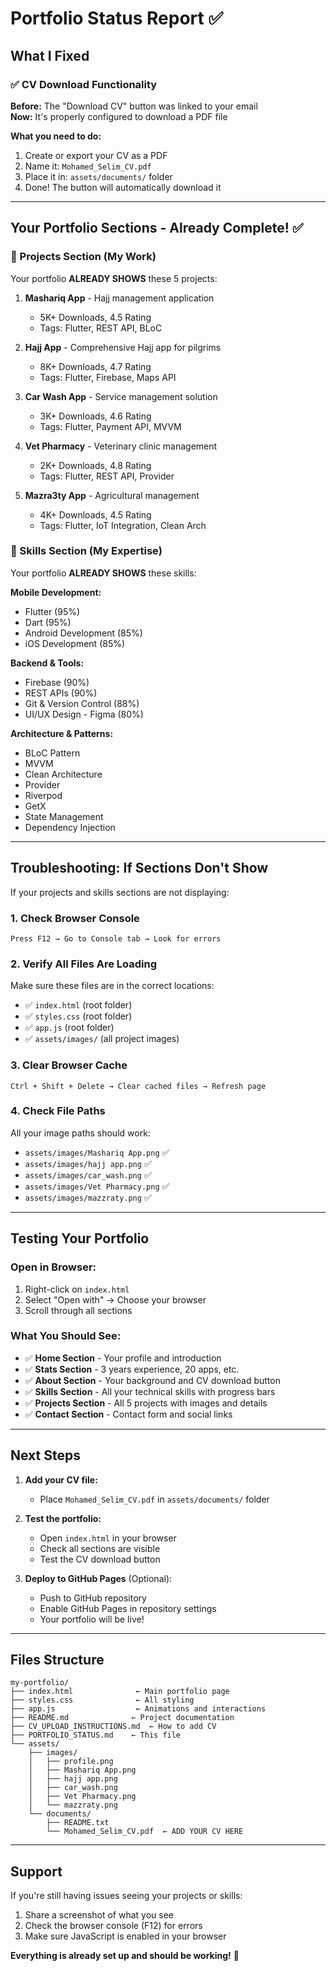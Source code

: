# Portfolio Status Report ✅

## What I Fixed

### ✅ CV Download Functionality
**Before:** The "Download CV" button was linked to your email  
**Now:** It's properly configured to download a PDF file

**What you need to do:**
1. Create or export your CV as a PDF
2. Name it: `Mohamed_Selim_CV.pdf`
3. Place it in: `assets/documents/` folder
4. Done! The button will automatically download it

---

## Your Portfolio Sections - Already Complete! ✅

### 📱 Projects Section (My Work)
Your portfolio **ALREADY SHOWS** these 5 projects:

1. **Mashariq App** - Hajj management application
   - 5K+ Downloads, 4.5 Rating
   - Tags: Flutter, REST API, BLoC

2. **Hajj App** - Comprehensive Hajj app for pilgrims
   - 8K+ Downloads, 4.7 Rating
   - Tags: Flutter, Firebase, Maps API

3. **Car Wash App** - Service management solution
   - 3K+ Downloads, 4.6 Rating
   - Tags: Flutter, Payment API, MVVM

4. **Vet Pharmacy** - Veterinary clinic management
   - 2K+ Downloads, 4.8 Rating
   - Tags: Flutter, REST API, Provider

5. **Mazra3ty App** - Agricultural management
   - 4K+ Downloads, 4.5 Rating
   - Tags: Flutter, IoT Integration, Clean Arch

### 💼 Skills Section (My Expertise)
Your portfolio **ALREADY SHOWS** these skills:

**Mobile Development:**
- Flutter (95%)
- Dart (95%)
- Android Development (85%)
- iOS Development (85%)

**Backend & Tools:**
- Firebase (90%)
- REST APIs (90%)
- Git & Version Control (88%)
- UI/UX Design - Figma (80%)

**Architecture & Patterns:**
- BLoC Pattern
- MVVM
- Clean Architecture
- Provider
- Riverpod
- GetX
- State Management
- Dependency Injection

---

## Troubleshooting: If Sections Don't Show

If your projects and skills sections are not displaying:

### 1. Check Browser Console
```
Press F12 → Go to Console tab → Look for errors
```

### 2. Verify All Files Are Loading
Make sure these files are in the correct locations:
- ✅ `index.html` (root folder)
- ✅ `styles.css` (root folder)
- ✅ `app.js` (root folder)
- ✅ `assets/images/` (all project images)

### 3. Clear Browser Cache
```
Ctrl + Shift + Delete → Clear cached files → Refresh page
```

### 4. Check File Paths
All your image paths should work:
- `assets/images/Mashariq App.png` ✅
- `assets/images/hajj app.png` ✅
- `assets/images/car_wash.png` ✅
- `assets/images/Vet Pharmacy.png` ✅
- `assets/images/mazzraty.png` ✅

---

## Testing Your Portfolio

### Open in Browser:
1. Right-click on `index.html`
2. Select "Open with" → Choose your browser
3. Scroll through all sections

### What You Should See:
- ✅ **Home Section** - Your profile and introduction
- ✅ **Stats Section** - 3 years experience, 20 apps, etc.
- ✅ **About Section** - Your background and CV download button
- ✅ **Skills Section** - All your technical skills with progress bars
- ✅ **Projects Section** - All 5 projects with images and details
- ✅ **Contact Section** - Contact form and social links

---

## Next Steps

1. **Add your CV file:**
   - Place `Mohamed_Selim_CV.pdf` in `assets/documents/` folder

2. **Test the portfolio:**
   - Open `index.html` in your browser
   - Check all sections are visible
   - Test the CV download button

3. **Deploy to GitHub Pages** (Optional):
   - Push to GitHub repository
   - Enable GitHub Pages in repository settings
   - Your portfolio will be live!

---

## Files Structure

```
my-portfolio/
├── index.html              ← Main portfolio page
├── styles.css              ← All styling
├── app.js                  ← Animations and interactions
├── README.md              ← Project documentation
├── CV_UPLOAD_INSTRUCTIONS.md  ← How to add CV
├── PORTFOLIO_STATUS.md    ← This file
└── assets/
    ├── images/
    │   ├── profile.png
    │   ├── Mashariq App.png
    │   ├── hajj app.png
    │   ├── car_wash.png
    │   ├── Vet Pharmacy.png
    │   └── mazzraty.png
    └── documents/
        ├── README.txt
        └── Mohamed_Selim_CV.pdf  ← ADD YOUR CV HERE
```

---

## Support

If you're still having issues seeing your projects or skills:
1. Share a screenshot of what you see
2. Check the browser console (F12) for errors
3. Make sure JavaScript is enabled in your browser

**Everything is already set up and should be working!** 🎉

